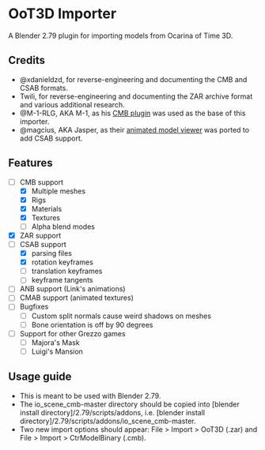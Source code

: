 # OoT3D Importer

A Blender 2.79 plugin for importing models from Ocarina of Time 3D.

## Credits

- @xdanieldzd, for reverse-engineering and documenting the CMB and CSAB formats.
- Twili, for reverse-engineering and documenting the ZAR archive format and various additional research.
- @M-1-RLG, AKA M-1, as his [CMB plugin](https://github.com/M-1-RLG/io_scene_cmb) was used as the base of this importer.
- @magcius, AKA Jasper, as their [animated model viewer](https://github.com/magcius/noclip.website/tree/master/src/oot3d) was ported to add CSAB support.

## Features

- [ ] CMB support
  - [x] Multiple meshes
  - [x] Rigs
  - [x] Materials
  - [x] Textures
  - [ ] Alpha blend modes
- [x] ZAR support
- [ ] CSAB support
  - [x] parsing files
  - [x] rotation keyframes
  - [ ] translation keyframes
  - [ ] keyframe tangents
- [ ] ANB support (Link's animations)
- [ ] CMAB support (animated textures)
- [ ] Bugfixes
  - [ ] Custom split normals cause weird shadows on meshes
  - [ ] Bone orientation is off by 90 degrees
- [ ] Support for other Grezzo games
  - [ ] Majora's Mask
  - [ ] Luigi's Mansion

## Usage guide

- This is meant to be used with Blender 2.79.
- The io_scene_cmb-master directory should be copied into [blender install directory]/2.79/scripts/addons, i.e. [blender install directory]/2.79/scripts/addons/io_scene_cmb-master.
- Two new import options should appear: File > Import > OoT3D (.zar) and File > Import > CtrModelBinary (.cmb).
